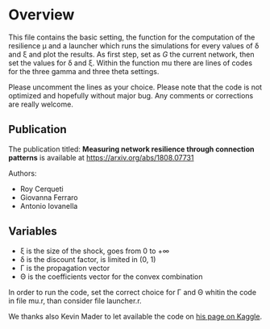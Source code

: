 # Overview
This file contains the basic setting, the function for the computation of the resilience μ and a launcher which runs the simulations for every values of δ and ξ and plot the results. As first step, set as *G* the current network, then set the values for δ and ξ. Within the function mu there are lines of codes for the three gamma and three theta settings.

Please uncomment the lines as your choice. Please note that the code is not optimized and hopefully without major bug.
Any comments or corrections are really welcome.

## Publication
The publication titled: **Measuring network resilience through connection patterns** is available at https://arxiv.org/abs/1808.07731

Authors:
- Roy Cerqueti
- Giovanna Ferraro
- Antonio Iovanella

## Variables
- ξ is the size of the shock, goes from 0 to +∞
- δ is the discount factor, is limited in (0, 1)
- Γ is the propagation vector
- Θ is the coefficients vector for the convex combination

In order to run the code, set the correct choice for Γ and Θ whitin the code in file mu.r, than consider file launcher.r.

We thanks also Kevin Mader to let available the code on [his page on Kaggle](https://www.kaggle.com/kmader/network-resilience/notebook).
